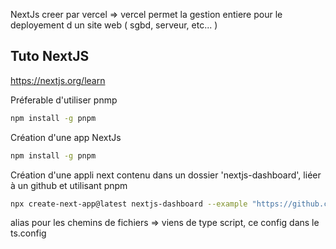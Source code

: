 NextJs creer par vercel => vercel permet la gestion entiere pour le deployement d un site web ( sgbd, serveur, etc... )

## Tuto NextJS

https://nextjs.org/learn

Préferable d'utiliser pnmp

```sh
npm install -g pnpm
```

Création d'une app NextJs

```sh
npm install -g pnpm
```

Création d'une appli next contenu dans un dossier 'nextjs-dashboard', liéer à un github et utilisant pnpm

```sh
npx create-next-app@latest nextjs-dashboard --example "https://github.com/vercel/next-learn/tree/main/dashboard/starter-example" --use-pnpm
```

alias pour les chemins de fichiers => viens de type script, ce config dans le ts.config
